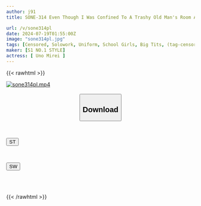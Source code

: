 ```yaml
---
author: j91
title: SONE-314 Even Though I Was Confined To A Trashy Old Man's Room And Raped Over And Over Again... I, A Student, Experienced An Endless Orgasm For The First Time In My Life. Mirei Uno

url: /v/sone314pl
date: 2024-07-19T01:55:00Z
image: "sone314pl.jpg"
tags: [Censored, Solowork, Uniform, School Girls, Big Tits, (tag-censored), Drama	]
maker: [S1 NO.1 STYLE]
actress: [ Uno Mirei ]
---
```



{{< rawhtml >}}

<div class="video" data-videoid="GvvO6wzpGkSAk6">
    <a href="javascript:;">
        <img src="/v/sone314pl/sone314pl.jpg" width="WIDTH" height="HEIGHT" alt="sone314pl.mp4" loading="lazy">
    </a>
</div>

<script type="text/javascript" src="https://j91.asia/asset/on-demand-st.js"></script>

<br>
  <link rel="stylesheet" href="https://j91.asia/asset/bs5.css">
  
  <center>
  <button class="btn btn-primary" type="button" data-bs-toggle="collapse" data-bs-target=".multi-collapse" aria-expanded="false" aria-controls="multiCollapseExample1 multiCollapseExample2"><h2>Download</h2></button></center>
</p>
<div class="row">
  <div class="col">
    <div class="collapse multi-collapse" id="multiCollapseExample1">
      <div class="card card-body">
	      	      <br>
<div class="buttons">  
<p><a href="/v/sone314pl/st.html" target="_blank"><button class="btn-hover color-3"><i class="fa fa-download"></i> ST</button></a></p></div>
    </div>
  </div>
</div>
  <div class="col">
    <div class="collapse multi-collapse" id="multiCollapseExample2">
      <div class="card card-body">
	      <br>
<div class="buttons">
<p><a href="/v/sone314pl/sw.html" target="_blank"><button class="btn-hover color-2"><i class="fa fa-download"></i> SW</button></a></p></div>
<br><br>
      </div>
    </div>
  </div>
</div>

{{< /rawhtml >}}